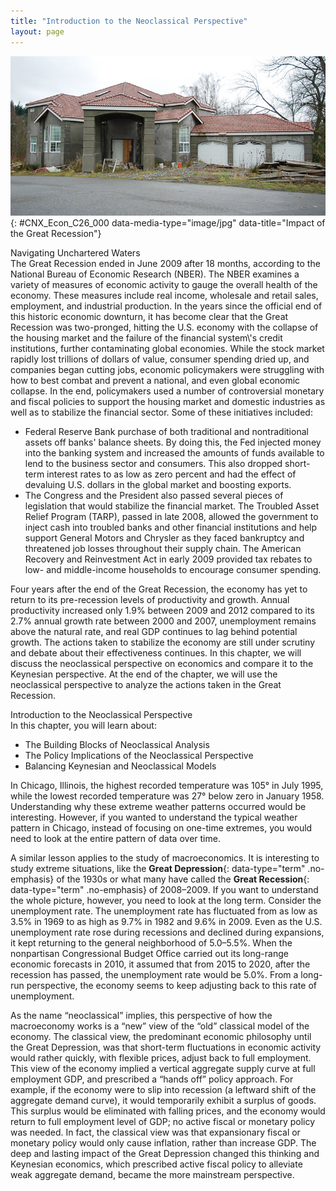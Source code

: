 ```yaml
---
title: "Introduction to the Neoclassical Perspective"
layout: page
---
```



<?cnx.eoc class="summary" title="Chapter Review"?>

<?cnx.eoc class="self-check-questions" title="Self-Check Questions"?>

<?cnx.eoc class="review-questions" title="Review Questions"?>

<?cnx.eoc class="critical-thinking" title="Critical Thinking Questions"?>

<?cnx.eoc class="problems" title="Problems"?>

<?cnx.eoc class="references" title="References"?>

 ![An image of a new home construction that appears to have most of the exterior completed but which clearly is not finished and has been abandoned for some time.](../resources/CNX_Econ_C26_000.jpg "The impact of the Great Recession can be seen in many areas of the economy that impact our daily lives. One of the most visible signs can be seen in the housing market where many homes and other buildings are abandoned, including ones that midway through construction. (Credit: modification of work by A McLin/Flickr Creative Commons)"){: #CNX_Econ_C26_000 data-media-type="image/jpg" data-title="Impact of the Great Recession"}

<div data-type="note" id="ch26mod00_bring" class="economics bringhome" data-label="" markdown="1">
<div data-type="title">
Navigating Unchartered Waters
</div>
The Great Recession ended in June 2009 after 18 months, according to the National Bureau of Economic Research (NBER). The NBER examines a variety of measures of economic activity to gauge the overall health of the economy. These measures include real income, wholesale and retail sales, employment, and industrial production. In the years since the official end of this historic economic downturn, it has become clear that the Great Recession was two-pronged, hitting the U.S. economy with the collapse of the housing market and the failure of the financial system\'s credit institutions, further contaminating global economies. While the stock market rapidly lost trillions of dollars of value, consumer spending dried up, and companies began cutting jobs, economic policymakers were struggling with how to best combat and prevent a national, and even global economic collapse. In the end, policymakers used a number of controversial monetary and fiscal policies to support the housing market and domestic industries as well as to stabilize the financial sector. Some of these initiatives included:

* Federal Reserve Bank purchase of both traditional and nontraditional assets off banks\' balance sheets. By doing this, the Fed injected money into the banking system and increased the amounts of funds available to lend to the business sector and consumers. This also dropped short-term interest rates to as low as zero percent and had the effect of devaluing U.S. dollars in the global market and boosting exports.
* The Congress and the President also passed several pieces of legislation that would stabilize the financial market. The Troubled Asset Relief Program (TARP), passed in late 2008, allowed the government to inject cash into troubled banks and other financial institutions and help support General Motors and Chrysler as they faced bankruptcy and threatened job losses throughout their supply chain. The American Recovery and Reinvestment Act in early 2009 provided tax rebates to low- and middle-income households to encourage consumer spending.

Four years after the end of the Great Recession, the economy has yet to return to its pre-recession levels of productivity and growth. Annual productivity increased only 1.9% between 2009 and 2012 compared to its 2.7% annual growth rate between 2000 and 2007, unemployment remains above the natural rate, and real GDP continues to lag behind potential growth. The actions taken to stabilize the economy are still under scrutiny and debate about their effectiveness continues. In this chapter, we will discuss the neoclassical perspective on economics and compare it to the Keynesian perspective. At the end of the chapter, we will use the neoclassical perspective to analyze the actions taken in the Great Recession.

</div>

<div data-type="note" id="ch26mod00_obj" class="economics chapter-objectives" data-label="" markdown="1">
<div data-type="title">
Introduction to the Neoclassical Perspective
</div>
In this chapter, you will learn about:

* The Building Blocks of Neoclassical Analysis
* The Policy Implications of the Neoclassical Perspective
* Balancing Keynesian and Neoclassical Models

</div>

In Chicago, Illinois, the highest recorded temperature was 105° in July 1995, while the lowest recorded temperature was 27° below zero in January 1958. Understanding why these extreme weather patterns occurred would be interesting. However, if you wanted to understand the typical weather pattern in Chicago, instead of focusing on one-time extremes, you would need to look at the entire pattern of data over time.

A similar lesson applies to the study of macroeconomics. It is interesting to study extreme situations, like the **Great Depression**{: data-type="term" .no-emphasis} of the 1930s or what many have called the **Great Recession**{: data-type="term" .no-emphasis} of 2008–2009. If you want to understand the whole picture, however, you need to look at the long term. Consider the unemployment rate. The unemployment rate has fluctuated from as low as 3.5% in 1969 to as high as 9.7% in 1982 and 9.6% in 2009. Even as the U.S. unemployment rate rose during recessions and declined during expansions, it kept returning to the general neighborhood of 5.0–5.5%. When the nonpartisan Congressional Budget Office carried out its long-range economic forecasts in 2010, it assumed that from 2015 to 2020, after the recession has passed, the unemployment rate would be 5.0%. From a long-run perspective, the economy seems to keep adjusting back to this rate of unemployment.

As the name “neoclassical” implies, this perspective of how the macroeconomy works is a “new” view of the “old” classical model of the economy. The classical view, the predominant economic philosophy until the Great Depression, was that short-term fluctuations in economic activity would rather quickly, with flexible prices, adjust back to full employment. This view of the economy implied a vertical aggregate supply curve at full employment GDP, and prescribed a “hands off” policy approach. For example, if the economy were to slip into recession (a leftward shift of the aggregate demand curve), it would temporarily exhibit a surplus of goods. This surplus would be eliminated with falling prices, and the economy would return to full employment level of GDP; no active fiscal or monetary policy was needed. In fact, the classical view was that expansionary fiscal or monetary policy would only cause inflation, rather than increase GDP. The deep and lasting impact of the Great Depression changed this thinking and Keynesian economics, which prescribed active fiscal policy to alleviate weak aggregate demand, became the more mainstream perspective.

